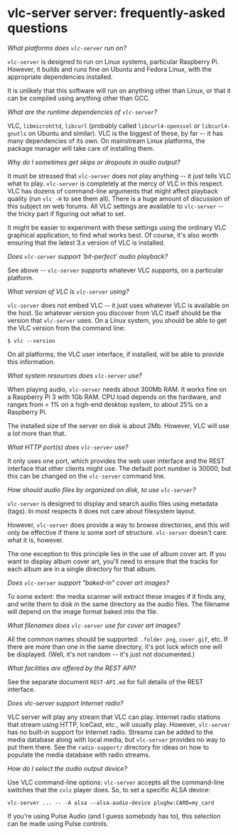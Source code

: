# vlc-server server: frequently-asked questions

_What platforms does `vlc-server` run on?_

`vlc-server` is designed to run on Linux systems, particular
Raspberry Pi. However, it builds and runs fine on Ubuntu and Fedora
Linux, with the appropriate dependencies installed.

It is unlikely that this software will run on anything other than Linux,
or that it can be compiled using anything other than GCC.


_What are the runtime dependencies of `vlc-server`?_

VLC, `libmicrohttd`, `libcurl` (probably called `libcurl4-openssel`
or `libcurl4-gnutls` on Ubuntu and similar). VLC is the biggest of
these, by far -- it has many dependencies of its own. On mainstream
Linux platforms, the package manager will take care of installing
them.


_Why do I sometimes get skips or dropouts in audio output?_

It must be stressed that `vlc-server` does not play anything -- it just
tells VLC what to play. `vlc-server` is completely at the mercy of VLC
in this respect. VLC has dozens of command-line arguments that might
affect playback quality (run `vlc -H` to see them all). There is a huge
amount of discussion of this subject on web forums. All VLC settings
are available to `vlc-server` -- the tricky part if figuring out what
to set.

It might be easier to experiment with these settings using the ordinary
VLC graphical application, to find what works best. Of course, it's
also worth ensuring that the latest 3.x version of VLC is installed.


_Does `vlc-server` support 'bit-perfect' audio playback?_

See above -- `vlc-server` supports whatever VLC supports, on a 
particular platform. 


_What version of VLC is `vlc-server` using?_

`vlc-server` does not embed VLC -- it just uses whatever VLC is
available on the host. So whatever version you discover from 
VLC itself should be the version that `vlc-server` uses. 
On a Linux system, you should be able to get the VLC version from
the command line:

    $ vlc --version

On all platforms, the VLC user interface, if installed,
 will be able to provide this information.


_What system resources does `vlc-server` use?_

When playing audio, `vlc-server` needs about 300Mb RAM. It works fine
on a Raspberry Pi 3 with 1Gb RAM. CPU load depends on the hardware, and
ranges from < 1% on a high-end desktop system, to about 25% on a 
Raspberry Pi.

The installed size of the server on disk is about 2Mb. However, VLC
will use a _lot_ more than that.


_What HTTP port(s) does `vlc-server` use?_

It only uses one port, which provides the web user interface and the
REST interface that other clients might use. The default port
number is 30000, but this can be changed on the `vlc-server` command
line.


_How should audio files by organized on disk, to use `vlc-server`?_

`vlc-server` is designed to display and search audio files using 
metadata (tags). In most respects it does not care about filesystem
layout.

However, `vlc-server` does provide a way to browse directories, and
this will only be effective if there is some sort of structure. 
`vlc-server` doesn't care what it is, however.

The one exception to this principle lies in the use of album cover art.
If you want to display album cover art, you'll need to ensure that the tracks
for each album are in a single directory for that album. 


_Does `vlc-server` support "baked-in" cover art images?_

To some extent: the media scanner will extract these images if
it finds any, and write them to disk in the same directory as the 
audio files. The filename will depend on the image format baked into
the file.


_What filenames does `vlc-server` use for cover art images?_

All the common names should be supported: `.folder.png`, `cover.gif`,
etc. If there are more than one in the same directory, it's pot luck
which one will be displayed. (Well, it's not random -- it's just
not documented.)


_What facilities are offered by the REST API?_

See the separate document `REST-API.md` for full details of the REST
interface.


_Does vlc-server support Internet radio?_

VLC server will play any stream that VLC can play. Internet radio stations
that stream using HTTP, IceCast, etc., will usually play. However, 
`vlc-server` has no built-in support for Internet radio. Streams can
be added to the media database along with local media, but `vlc-server`
provides no way to put them there. See the `radio-support/` directory for 
ideas on how to populate the media database with radio streams.


_How do I select the audio output device?_

Use VLC command-line options: `vlc-server` accepts all the command-line
switches that the `cvlc` player does. So, to set a specific ALSA device:

    vlc-server ... -- -A alsa --alsa-audio-device plughw:CARD=my_card

If you're using Pulse Audio (and I guess somebody has to), this selection
can be made using Pulse controls.



